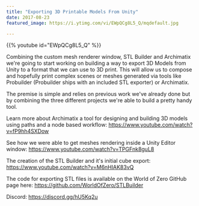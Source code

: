 ```yaml
---
title: "Exporting 3D Printable Models From Unity"
date: 2017-08-23
featured_image: https://i.ytimg.com/vi/EWpQCg8L5_Q/mqdefault.jpg

---
```


{{% youtube id="EWpQCg8L5_Q" %}}

Combining the custom mesh renderer window, STL Builder and Archimatix we're going to start working on building a way to export 3D Models from Unity to a format that we can use to 3D print. This will allow us to compose and hopefully print complex scenes or meshes generated via tools like Probuilder (Probuilder ships with an included STL exporter) or Archimatix.

The premise is simple and relies on previous work we've already done but by combining the three different projects we're able to build a pretty handy tool.

Learn more about Archimatix a tool for designing and building 3D models using paths and a node based workflow: https://www.youtube.com/watch?v=fP9hh4SXDow

See how we were able to get meshes rendering inside a Unity Editor window: https://www.youtube.com/watch?v=TPGFnk8guL8

The creation of the STL Builder and it's initial cube export: https://www.youtube.com/watch?v=M6nHIAK83vQ

The code for exporting STL files is available on the World of Zero GitHub page here: https://github.com/WorldOfZero/STLBuilder

Discord: https://discord.gg/hU5Kq2u